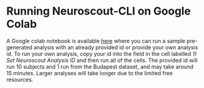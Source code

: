 # Running Neuroscout-CLI on Google Colab

A Google colab notebook is available [here](https://colab.research.google.com/github/neuroscout/neuroscout-cli/blob/master/examples/Neuroscout_Colab_Demo_NoMount.ipynb) where you can run a sample pre-generated analysis with an already provided id or provide your own analysis id. 
To run your own analysis, copy your id into the field in the cell labelled _1) Set Neuroscout Analysis ID_ and then run all of the cells. 
The provided id will run 10 subjects and 1 run from the Budapest dataset, and may take around 15 minutes. 
Larger analyses will take longer due to the limited free resources.